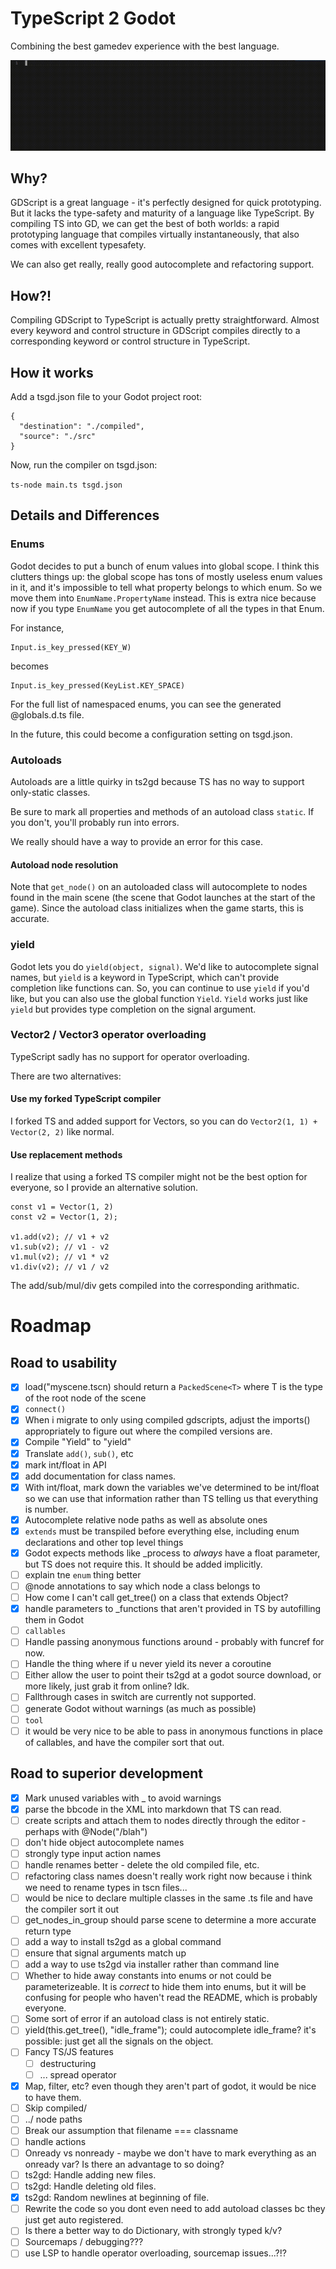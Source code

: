 # TypeScript 2 Godot

Combining the best gamedev experience with the best language.

![](output.gif)

## Why?

GDScript is a great language - it's perfectly designed for quick prototyping. But it lacks the type-safety and maturity of a language like TypeScript. By compiling TS into GD, we can get the best of both worlds: a rapid prototyping language that compiles virtually instantaneously, that also comes with excellent typesafety.

We can also get really, really good autocomplete and refactoring support. 

## How?!

Compiling GDScript to TypeScript is actually pretty straightforward. Almost every keyword and control structure in GDScript compiles directly to a corresponding keyword or control structure in TypeScript. 

## How it works

Add a tsgd.json file to your Godot project root:

```
{
  "destination": "./compiled",
  "source": "./src"
}
```

Now, run the compiler on tsgd.json:

```ts-node main.ts tsgd.json```

## Details and Differences

### Enums

Godot decides to put a bunch of enum values into global scope. I think this clutters things up: the global scope has tons of mostly useless enum values in it, and it's impossible to tell what property belongs to which enum. So we move them into `EnumName.PropertyName` instead. This is extra nice because now if you type `EnumName` you get autocomplete of all the types in that Enum.

For instance,

```
Input.is_key_pressed(KEY_W)
```

becomes

```
Input.is_key_pressed(KeyList.KEY_SPACE)
```

For the full list of namespaced enums, you can see the generated @globals.d.ts file.

In the future, this could become a configuration setting on tsgd.json.

### Autoloads

Autoloads are a little quirky in ts2gd because TS has no way to support only-static classes.

Be sure to mark all properties and methods of an autoload class `static`. If you don't, you'll probably run into errors.

We really should have a way to provide an error for this case.

#### Autoload node resolution

Note that `get_node()` on an autoloaded class will autocomplete to nodes found in the main scene (the scene that Godot launches at the start of the game). Since the autoload class initializes when the game starts, this is accurate.

### yield

Godot lets you do `yield(object, signal)`. We'd like to autocomplete signal names, but `yield` is a keyword in TypeScript, which can't provide completion like functions can. So, you can continue to use `yield` if you'd like, but you can also use the global function `Yield`. `Yield` works just like `yield` but provides type completion on the signal argument.

### Vector2 / Vector3 operator overloading

TypeScript sadly has no support for operator overloading. 

There are two alternatives:

#### Use my forked TypeScript compiler

I forked TS and added support for Vectors, so you can do `Vector2(1, 1) + Vector(2, 2)` like normal. 

#### Use replacement methods

I realize that using a forked TS compiler might not be the best option for everyone, so I provide an alternative solution.

```
const v1 = Vector(1, 2)
const v2 = Vector(1, 2);

v1.add(v2); // v1 + v2
v1.sub(v2); // v1 - v2
v1.mul(v2); // v1 * v2
v1.div(v2); // v1 / v2
```

The add/sub/mul/div gets compiled into the corresponding arithmatic.

# Roadmap

## Road to usability

- [x] load("myscene.tscn) should return a `PackedScene<T>` where T is the type of the root node of the scene
- [x] `connect()`
- [x] When i migrate to only using compiled gdscripts, adjust the imports() appropriately to figure out where the compiled versions are.
- [x] Compile "Yield" to "yield"
- [x] Translate `add()`, `sub()`, etc
- [x] mark int/float in API
- [x] add documentation for class names.
- [x] With int/float, mark down the variables we've determined to be int/float so we can use that information rather than TS telling us that everything is number.
- [x] Autocomplete relative node paths as well as absolute ones
- [x] `extends` must be transpiled before everything else, including enum declarations and other top level things
- [x] Godot expects methods like _process to _always_ have a float parameter, but TS does not require this. It should be added implicitly.
- [ ] explain tne `enum` thing better
- [ ] @node annotations to say which node a class belongs to
- [ ] How come I can't call get_tree() on a class that extends Object?
- [x] handle parameters to _functions that aren't provided in TS by autofilling them in Godot
- [ ] `callables`
- [ ] Handle passing anonymous functions around - probably with funcref for now.
- [ ] Handle the thing where if u never yield its never a coroutine
- [ ] Either allow the user to point their ts2gd at a godot source download, or more likely, just grab it from online? Idk.
- [ ] Fallthrough cases in switch are currently not supported.
- [ ] generate Godot without warnings (as much as possible)
- [ ] `tool`
- [ ] it would be very nice to be able to pass in anonymous functions in place of callables, and have the compiler sort that out.

## Road to superior development
- [x] Mark unused variables with _ to avoid warnings
- [x] parse the bbcode in the XML into markdown that TS can read.
- [ ] create scripts and attach them to nodes directly through the editor - perhaps with @Node("/blah")
- [ ] don't hide object autocomplete names
- [ ] strongly type input action names
- [ ] handle renames better - delete the old compiled file, etc.
- [ ] refactoring class names doesn't really work right now because i think we need to rename types in tscn files...
- [ ] would be nice to declare multiple classes in the same .ts file and have the compiler sort it out
- [ ] get_nodes_in_group should parse scene to determine a more accurate return type
- [ ] add a way to install ts2gd as a global command
- [ ] ensure that signal arguments match up
- [ ] add a way to use ts2gd via installer rather than command line
- [ ] Whether to hide away constants into enums or not could be parameterizeable. It is *correct* to hide them into enums, but it will be confusing for people who haven't read the README, which is probably everyone. 
- [ ] Some sort of error if an autoload class is not entirely static.
- [ ] yield(this.get_tree(), "idle_frame"); could autocomplete idle_frame? it's possible: just get all the signals on the object.
- [ ] Fancy TS/JS features
  * [ ] destructuring
  * [ ] ... spread operator
- [x] Map, filter, etc? even though they aren't part of godot, it would be nice to have them. 
- [ ] Skip compiled/
- [ ] ../ node paths
- [ ] Break our assumption that filename === classname
- [ ] handle actions
- [ ] Onready vs nonready - maybe we don't have to mark everything as an onready var? Is there an advantage to so doing?
- [ ] ts2gd: Handle adding new files.
- [ ] ts2gd: Handle deleting old files.
- [x] ts2gd: Random newlines at beginning of file.
- [ ] Rewrite the code so you dont even need to add autoload classes bc they just get auto registered.
- [ ] Is there a better way to do Dictionary, with strongly typed k/v?
- [ ] Sourcemaps / debugging???
- [ ] use LSP to handle operator overloading, sourcemap issues...?!?
